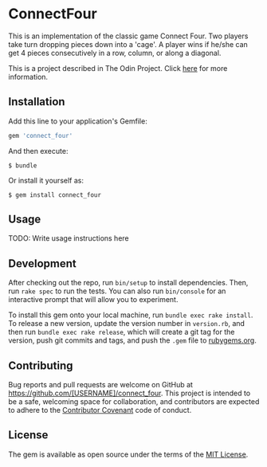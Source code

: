 # ConnectFour

This is an implementation of the classic game Connect Four. Two players take turn dropping pieces down into a 'cage'. A player wins if he/she can get 4 pieces consecutively in a row, column, or along a diagonal.

This is a project described in The Odin Project. Click [here](http://www.theodinproject.com/courses/ruby-programming/lessons/testing-ruby) for more information.

## Installation

Add this line to your application's Gemfile:

```ruby
gem 'connect_four'
```

And then execute:

    $ bundle

Or install it yourself as:

    $ gem install connect_four

## Usage

TODO: Write usage instructions here

## Development

After checking out the repo, run `bin/setup` to install dependencies. Then, run `rake spec` to run the tests. You can also run `bin/console` for an interactive prompt that will allow you to experiment.

To install this gem onto your local machine, run `bundle exec rake install`. To release a new version, update the version number in `version.rb`, and then run `bundle exec rake release`, which will create a git tag for the version, push git commits and tags, and push the `.gem` file to [rubygems.org](https://rubygems.org).

## Contributing

Bug reports and pull requests are welcome on GitHub at https://github.com/[USERNAME]/connect_four. This project is intended to be a safe, welcoming space for collaboration, and contributors are expected to adhere to the [Contributor Covenant](http://contributor-covenant.org) code of conduct.


## License

The gem is available as open source under the terms of the [MIT License](http://opensource.org/licenses/MIT).

